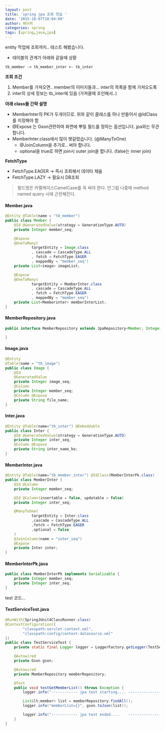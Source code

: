 ```yaml
---
layout: post
title: 'spring jpa 조회 연습 '
date: '2015-10-07T18:04:00'
author: 페이퍼
categories: spring
tags: [spring,java,jpa]
---
```


entity 작업에 조회까지.. 테스트 해봤습니다.

- 테이블의 관계가 아래와 같을때 상황

```
tb_member -< tb_member_inter >- tb_inter
```

**조회 조건**
1. Member를 가져오면.. member의 이미지들과... inter의 목록을 함께 가져오도록
2. inter의 상세 정보는 tb_inter에 있음 (가져올때 조인해서..)


**아래 class들 간략 설명**
- MemberInter의 PK가 두개이므로. 위와 같이 클래스를 하나 만들어서 @IdClass를 지정해야 함
- @Expose 는 Gson관련하여 화면에 뿌릴 필드를 정하는 옵션입니다. jpa와는 무관합니다.
- MemberInter.class에서 많이 헷갈렸습니다. (@ManyToOne)
  - @JoinColumn을 추가로.. 써야 합니다.
  - optional을 true로 하면 join시 outer join을 합니다. (false는 inner join)

**FetchType**
- FetchType.EAGER -> 즉시 조회해서 데이타 채움
- FetchType.LAZY -> 필요시 DB조회


> 필드명은 카멜케이스CamelCase를 꼭 써야 한다. 안그럼 나중에 method named query 시에 곤란해진다.



#### Member.java

```java
@Entity @Table(name = "tb_member")
public class Member {
    @Id @GeneratedValue(strategy = GenerationType.AUTO)
    private Integer member_seq;

    @Expose
    @OneToMany(
            targetEntity = Image.class
            , cascade = CascadeType.ALL
            , fetch = FetchType.EAGER
            , mappedBy = "member_seq")
    private List<image> imageList;

    @Expose
    @OneToMany(
            targetEntity = MemberInter.class
            , cascade = CascadeType.ALL
            , fetch = FetchType.EAGER
            , mappedBy = "member_seq")
    private List<Memberinter> memberInterList;
}
```


#### MemberRepository.java

```java
public interface MemberRepository extends JpaRepository<Member, Integer> {

}
```


#### Image.java

```java
@Entity
@Table(name = "tb_image")
public class Image {
    @Id
    @GeneratedValue
    private Integer image_seq;
    @Column
    private Integer member_seq;
    @Column @Expose
    private String file_name;
}
```


#### Inter.java

```java
@Entity @Table(name="tb_inter") @Embeddable
public class Inter {
    @Id @GeneratedValue(strategy = GenerationType.AUTO)
    private Integer inter_seq;
    @Column @Expose
    private String inter_name_ko;
}
```


#### MemberInter.java

```java
@Entity @Table(name="tb_member_inter") @IdClass(MemberInterPk.class)
public class MemberInter {
    @Id @Column
    private Integer member_seq;

    @Id @Column(insertable = false, updatable = false)
    private Integer inter_seq;

    @ManyToOne(
            targetEntity = Inter.class
            ,cascade = CascadeType.ALL
            ,fetch = FetchType.EAGER
            ,optional = false
    )
    @JoinColumn(name = "inter_seq")
    @Expose
    private Inter inter;
}
```


#### MemberInterPk.java

```java
public class MemberInterPk implements Serializable {
    private Integer member_seq;
    private Integer inter_seq;
}
```


test 코드...
#### TestServiceTest.java

```java
@RunWith(SpringJUnit4ClassRunner.class)
@ContextConfiguration({
        "classpath:servlet-context.xml",
        "classpath:config/context-datasource.xml"
})
public class TestServiceTest {
    private static final Logger logger = LoggerFactory.getLogger(TestServiceTest.class);

    @Autowired
    private Gson gson;

    @Autowired
    private MemberRepository memberRepository;

    @Test
    public void testGetMemberList() throws Exception {
        logger.info("------------ jpa test starting.... ------------------------");

        List&lt;member> list = memberRepository.findAll();
        logger.info("memberList={}", gson.toJson(list));

        logger.info("------------ jpa test ended....    ------------------------");
    }
}
```


